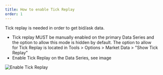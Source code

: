 ```yaml
---
title: How to enable Tick Replay
order: 1
---
```

Tick replay is needed in order to get bid/ask data.

* Tick replay MUST be manually enabled on the primary Data Series and the option to allow this mode is hidden by default. The option to allow for Tick Replay is located in Tools > Options > Market Data > "Show Tick Replay"
* Enable Tick Replay on the Data Series, see image

![Enable Tick Replay](/assets/enabletickreplay.png)
